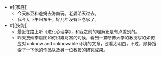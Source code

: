 - #[[家庭]]
    - 今天麻豆和爸妈去海南玩。老婆明天过去。
    - 我今天下午回东平，好几年没有回老家了。
- #[[技能]]
    - 最近在路上听《进化心理学》，和我之前的理解还是有点差别的。
    - 昨天搜索李嘉图如何积累财富的时候，看到一篇哈佛大学的教授写的如何应对 unknow and unknowable 环境的文章，没看太明白，不过，顺势搜索了一下他的作品以及另一位教授的研究成果。
